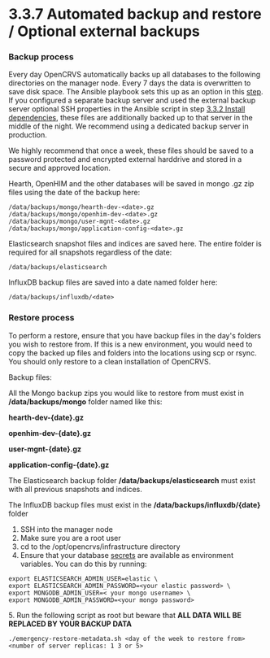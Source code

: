 # 3.3.7 Automated backup and restore / Optional external backups

### Backup process

Every day OpenCRVS automatically backs up all databases to the following directories on the manager node. Every 7 days the data is overwritten to save disk space.  The Ansible playbook sets this up as an option in this [step](3.3.2-install-dependencies.md).  If you configured a separate backup server and used the external backup server optional SSH properties in the Ansible script in step [3.3.2 Install dependencies](3.3.2-install-dependencies.md), these files are additionally backed up to that server in the middle of the night.  We recommend using a dedicated backup server in production.

We highly recommend that once a week, these files should be saved to a password protected and encrypted external harddrive and stored in a secure and approved location.

Hearth, OpenHIM and the other databases will be saved in mongo .gz zip files using the date of the backup here:

```
/data/backups/mongo/hearth-dev-<date>.gz
/data/backups/mongo/openhim-dev-<date>.gz
/data/backups/mongo/user-mgnt-<date>.gz
/data/backups/mongo/application-config-<date>.gz
```

Elasticsearch snapshot files and indices are saved here.  The entire folder is required for all snapshots regardless of the date:

```
/data/backups/elasticsearch
```

InfluxDB backup files are saved into a date named folder here:

```
/data/backups/influxdb/<date>
```



### Restore process

To perform a restore, ensure that you have backup files in the day's folders you wish to restore from.  If this is a new environment, you would need to copy the backed up files and folders into the locations using scp or rsync.  You should only restore to a clean installation of OpenCRVS.

Backup files:

All the Mongo backup zips you would like to restore from must exist in **/data/backups/mongo** folder named like this:

**hearth-dev-{date}.gz**

**openhim-dev-{date}.gz**

**user-mgnt-{date}.gz**&#x20;

**application-config-{date}.gz**&#x20;

The Elasticsearch backup folder **/data/backups/elasticsearch** must exist with all previous snapshots and indices.&#x20;

The InfluxDB backup files must exist in the **/data/backups/influxdb/{date}** folder

1. SSH into the manager node
2. Make sure you are a root user
3. cd to the /opt/opencrvs/infrastructure directory
4. Ensure that your database [secrets](3.3.6-deploy.md) are available as environment variables.  You can do this by running:

```
export ELASTICSEARCH_ADMIN_USER=elastic \
export ELASTICSEARCH_ADMIN_PASSWORD=<your elastic password> \
export MONGODB_ADMIN_USER=< your mongo username> \
export MONGODB_ADMIN_PASSWORD=<your mongo password>
```

5\. Run the following script as root but beware that **ALL DATA WILL BE REPLACED BY YOUR BACKUP DATA**

```
./emergency-restore-metadata.sh <day of the week to restore from> <number of server replicas: 1 3 or 5>
```

